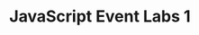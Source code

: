---
title:				"JavaScript Event Labs 1"
url: 			
name: 				"JS Events Labs 1"
description: 		"In this exercise event handlers will be created which will be invoked by a blur/onblur event."
short-description: 	"Create/invoke event handlers with blur/onblur event"
resource-link:		"/assets/courses/c50141/javascript-events-lab-1"
resource-hash:		"javascript-events-lab-1"
img-src-dir:		/img/50141/
---